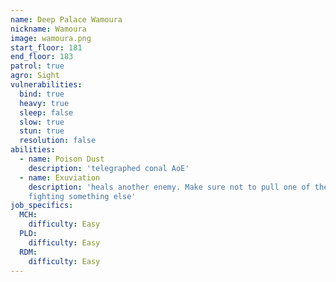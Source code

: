 ```yaml
---
name: Deep Palace Wamoura
nickname: Wamoura
image: wamoura.png
start_floor: 181
end_floor: 183
patrol: true
agro: Sight
vulnerabilities:
  bind: true
  heavy: true
  sleep: false
  slow: true
  stun: true
  resolution: false
abilities:
  - name: Poison Dust
    description: 'telegraphed conal AoE'
  - name: Exuviation
    description: 'heals another enemy. Make sure not to pull one of these while
    fighting something else'
job_specifics:
  MCH:
    difficulty: Easy
  PLD:
    difficulty: Easy
  RDM:
    difficulty: Easy
---
```

